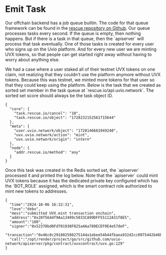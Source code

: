 # Emit Task

Our offchain backend has a job queue builtin. The code for that queue framework can be found in the [rescue repository on Github](https://github.com/xh3b4sd/rescue). Our queue processes tasks every second. If the queue is empty, then nothing happens. But if there is a task in that queue, then the \`apiserver\` will process that task eventually. One of those tasks is created for every user who signs up on the Uvio platform. And for every new user we are minting UVX tokens, so that people can get started right away without having to worry about anything else.

We had a case where a user staked all of their testnet UVX tokens on one claim, not realizing that they couldn't use the platform anymore without UVX tokens. Because this was testnet, we minted more tokens for that user so that they could keep using the platform. Below is the task that we created as sorted set member in the task queue at \`rescue.io/api.uvio.network\`. The sorted set score should always be the task object ID.

```
{
  "core": {
    "task.rescue.io/cancel": "10",
    "task.rescue.io/object": "1728232152561715644"
  },
  "meta": {
    "user.uvio.network/object": "1728146681949240",
    "uvx.uvio.network/action": "mint",
    "uvx.uvio.network/origin": "intern"
  },
  "node": {
    "addr.rescue.io/method": "any"
  }
}
```

Once this task was created in the Redis sorted set, the \`apiserver\` processed it and printed the log below. Note that the \`apiserver\` could mint UVX tokens because it has the dedicated private key configured which has the \`BOT\_ROLE\` assigned, which is the smart contract role authorized to mint new tokens to addresses.

```
{
  "time":"2024-10-06 16:32:31", 
  "leve":"debu", 
  "mess":"submitted UVX.mint transaction onchain", 
  "address":"0x20f564df9Aa13499c5033CA99DFF55112A31f8E5", 
  "amount":"100", 
  "signer":"0x52378bd0Fd701930F825a4Aa789ECEF0E4e57deF", 
  "transaction":"0x46c0c291802598275144a1ebee54b44fbaea932d2cc0975442b46bb195c1f062", 
  "call":"/opt/render/project/go/src/github.com/uvio-network/apiserver/pkg/contract/uvxcontract/uvx.go:129" 
}
```
